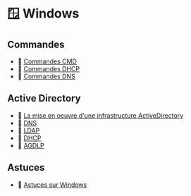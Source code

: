 # 🪟 Windows

## Commandes

- 📓 [Commandes CMD](/systemes/Windows/Commandes/commandes-CMD)
- 📓 [Commandes DHCP](/systemes/Windows/Commandes/commandes-DHCP)
- 📓 [Commandes DNS](/systemes/Windows/Commandes/commandes-DNS)

## Active Directory

- 📓 [La mise en oeuvre d'une infrastructure ActiveDirectory](/systemes/Windows/Active-Directory/mise-en-oeuvre-active-directory)
- 📓 [DNS](/systemes/Windows/Active-Directory/DNS)
- 📓 [LDAP](/systemes/Windows/Active-Directory/LDAP)
- 📓 [DHCP](/systemes/Windows/Active-Directory/DHCP)
- 📓 [AGDLP](/systemes/Windows/Active-Directory/AGDLP)

## Astuces

- 📓 [Astuces sur Windows](/systemes/Windows/Astuces/astuces-windows)